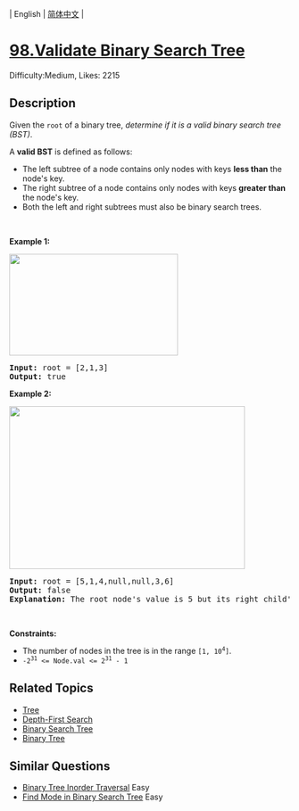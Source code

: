 
| English | [简体中文](problem_zh.md) |

# [98.Validate Binary Search Tree](https://leetcode.com/problems/validate-binary-search-tree/)
Difficulty:Medium, Likes: 2215

## Description

<p>Given the <code>root</code> of a binary tree, <em>determine if it is a valid binary search tree (BST)</em>.</p>

<p>A <strong>valid BST</strong> is defined as follows:</p>

<ul>
	<li>The left <span data-keyword="subtree">subtree</span> of a node contains only nodes with keys <strong>less than</strong> the node&#39;s key.</li>
	<li>The right subtree of a node contains only nodes with keys <strong>greater than</strong> the node&#39;s key.</li>
	<li>Both the left and right subtrees must also be binary search trees.</li>
</ul>

<p>&nbsp;</p>
<p><strong class="example">Example 1:</strong></p>
<img alt="" src="https://assets.leetcode.com/uploads/2020/12/01/tree1.jpg" style="width: 302px; height: 182px;" />
<pre>
<strong>Input:</strong> root = [2,1,3]
<strong>Output:</strong> true
</pre>

<p><strong class="example">Example 2:</strong></p>
<img alt="" src="https://assets.leetcode.com/uploads/2020/12/01/tree2.jpg" style="width: 422px; height: 292px;" />
<pre>
<strong>Input:</strong> root = [5,1,4,null,null,3,6]
<strong>Output:</strong> false
<strong>Explanation:</strong> The root node&#39;s value is 5 but its right child&#39;s value is 4.
</pre>

<p>&nbsp;</p>
<p><strong>Constraints:</strong></p>

<ul>
	<li>The number of nodes in the tree is in the range <code>[1, 10<sup>4</sup>]</code>.</li>
	<li><code>-2<sup>31</sup> &lt;= Node.val &lt;= 2<sup>31</sup> - 1</code></li>
</ul>


## Related Topics

- [Tree](https://leetcode.com/tag/tree/)
- [Depth-First Search](https://leetcode.com/tag/depth-first-search/)
- [Binary Search Tree](https://leetcode.com/tag/binary-search-tree/)
- [Binary Tree](https://leetcode.com/tag/binary-tree/)

## Similar Questions

- [Binary Tree Inorder Traversal](../binary-tree-inorder-traversal/README_EN.md) Easy 
- [Find Mode in Binary Search Tree](../find-mode-in-binary-search-tree/README_EN.md) Easy 
